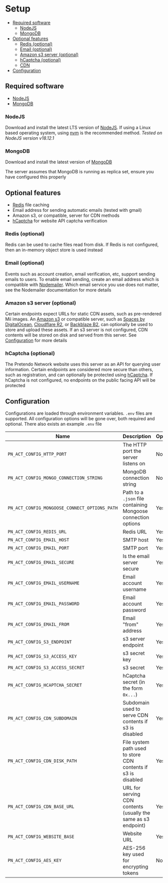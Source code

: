 # Setup

- [Required software](#required-software)
	- [NodeJS](#nodejs)
	- [MongoDB](#mongodb)
- [Optional features](#optional-features)
	- [Redis (optional)](#redis-optional)
	- [Email (optional)](#email-optional)
	- [Amazon s3 server (optional)](#amazon-s3-server-optional)
	- [hCaptcha (optional)](#hcaptcha-optional)
	- [CDN](#cdn)
- [Configuration](#configuration)


## Required software

- [NodeJS](https://nodejs.org/)
- [MongoDB](https://www.mongodb.com)

### NodeJS

Download and install the latest LTS version of [NodeJS](https://nodejs.org/). If using a Linux based operating system, using [nvm](https://github.com/nvm-sh/nvm) is the recommended method. _Tested on NodeJS version v18.12.1_

### MongoDB

Download and install the latest version of [MongoDB](https://www.mongodb.com)

The server assumes that MongoDB is running as replica set, ensure you have configured this properly

## Optional features

- [Redis](https://redis.io/) file caching
- Email address for sending automatic emails (tested with gmail)
- Amazon s3, or compatible, server for CDN methods
- [hCaptcha](https://hcaptcha.com/) for website API captcha verification

### Redis (optional)

Redis can be used to cache files read from disk. If Redis is not configured, then an in-memory object store is used instead

### Email (optional)

Events such as account creation, email verification, etc, support sending emails to users. To enable email sending, create an email address which is compatible with [Nodemailer](https://nodemailer.com/). Which email service you use does not matter, see the Nodemailer documentation for more details

### Amazon s3 server (optional)

Certain endpoints expect URLs for static CDN assets, such as pre-rendered Mii images. An [Amazon s3](https://aws.amazon.com/s3/) or compatible server, such as [Spaces by DigitalOcean](https://www.digitalocean.com/products/spaces), [Cloudflare R2](https://www.cloudflare.com/products/r2/), or [Backblaze B2](https://www.backblaze.com/b2/docs/), can optionally be used to store and upload these assets. If an s3 server is not configured, CDN contents will be stored on disk and served from this server. See [Configuration](#configuration) for more details

### hCaptcha (optional)

The Pretendo Network website uses this server as an API for querying user information. Certain endpoints are considered more secure than others, such as registration, and can optionally be protected using [hCaptcha](https://hcaptcha.com/). If hCaptcha is not configured, no endpoints on the public facing API will be protected

## Configuration

Configurations are loaded through environment variables. `.env` files are supported. All configuration options will be gone over, both required and optional. There also exists an example `.env` file

| Name                                          | Description                                                    | Optional |
|-----------------------------------------------|----------------------------------------------------------------|----------|
| `PN_ACT_CONFIG_HTTP_PORT`                     | The HTTP port the server listens on                            | No       |
| `PN_ACT_CONFIG_MONGO_CONNECTION_STRING`       | MongoDB connection string                                      | No       |
| `PN_ACT_CONFIG_MONGOOSE_CONNECT_OPTIONS_PATH` | Path to a `.json` file containing Mongoose connection options  | Yes      |
| `PN_ACT_CONFIG_REDIS_URL`                     | Redis URL                                                      | Yes      |
| `PN_ACT_CONFIG_EMAIL_HOST`                    | SMTP host                                                      | Yes      |
| `PN_ACT_CONFIG_EMAIL_PORT`                    | SMTP port                                                      | Yes      |
| `PN_ACT_CONFIG_EMAIL_SECURE`                  | Is the email server secure                                     | Yes      |
| `PN_ACT_CONFIG_EMAIL_USERNAME`                | Email account username                                         | Yes      |
| `PN_ACT_CONFIG_EMAIL_PASSWORD`                | Email account password                                         | Yes      |
| `PN_ACT_CONFIG_EMAIL_FROM`                    | Email "from" address                                           | Yes      |
| `PN_ACT_CONFIG_S3_ENDPOINT`                   | s3 server endpoint                                             | Yes      |
| `PN_ACT_CONFIG_S3_ACCESS_KEY`                 | s3 secret key                                                  | Yes      |
| `PN_ACT_CONFIG_S3_ACCESS_SECRET`              | s3 secret                                                      | Yes      |
| `PN_ACT_CONFIG_HCAPTCHA_SECRET`               | hCaptcha secret (in the form `0x...`)                       | Yes      |
| `PN_ACT_CONFIG_CDN_SUBDOMAIN`                 | Subdomain used to serve CDN contents if s3 is disabled         | Yes      |
| `PN_ACT_CONFIG_CDN_DISK_PATH`                 | File system path used to store CDN contents if s3 is disabled  | Yes      |
| `PN_ACT_CONFIG_CDN_BASE_URL`                  | URL for serving CDN contents (usually the same as s3 endpoint) | Yes      |
| `PN_ACT_CONFIG_WEBSITE_BASE`                  | Website URL                                                    | Yes      |
| `PN_ACT_CONFIG_AES_KEY`                       | AES-256 key used for encrypting tokens                         | No       |